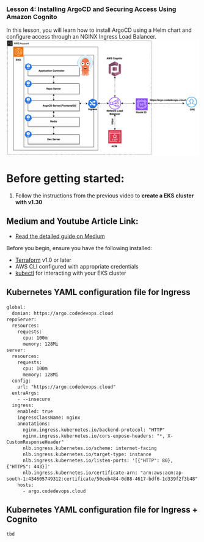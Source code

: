 ### Lesson 4: Installing ArgoCD and Securing Access Using Amazon Cognito

In this lesson, you will learn how to install ArgoCD using a Helm chart and configure access through an NGINX Ingress Load Balancer. 
![ARGOCD](argo-png-latest.png)

# Before getting started:
1. Follow the instructions from the previous video to <b>create a EKS cluster with v1.30</b>

## Medium and Youtube Article Link:
- [Read the detailed guide on Medium](https://medium.com/@ravindrasinghh/integrate-api-gateway-with-aws-eks-nlb-e8f72be32d68)


Before you begin, ensure you have the following installed:

- [Terraform](https://www.terraform.io/downloads.html) v1.0 or later
- AWS CLI configured with appropriate credentials
- [kubectl](https://kubernetes.io/docs/tasks/tools/) for interacting with your EKS cluster

##  Kubernetes YAML configuration file for Ingress
```
global:
  domian: https://argo.codedevops.cloud
repoServer:
  resources:
    requests:
      cpu: 100m
      memory: 128Mi            
server:
  resources:
    requests:
      cpu: 100m
      memory: 128Mi
  config:
    url: "https://argo.codedevops.cloud"        
  extraArgs:
    - --insecure  
  ingress:
    enabled: true
    ingressClassName: nginx
    annotations:
      nginx.ingress.kubernetes.io/backend-protocol: "HTTP"
      nginx.ingress.kubernetes.io/cors-expose-headers: "*, X-CustomResponseHeader"
      nlb.ingress.kubernetes.io/scheme: internet-facing
      nlb.ingress.kubernetes.io/target-type: instance
      nlb.ingress.kubernetes.io/listen-ports: '[{"HTTP": 80}, {"HTTPS": 443}]'
      nlb.ingress.kubernetes.io/certificate-arn: "arn:aws:acm:ap-south-1:434605749312:certificate/50eeb484-0d88-4617-bdf6-1d339f2f3b48"
    hosts:
      - argo.codedevops.cloud
```
##  Kubernetes YAML configuration file for Ingress + Cognito
```
tbd
```
